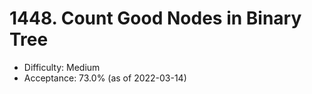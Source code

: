 # 1448. Count Good Nodes in Binary Tree
- Difficulty: Medium
- Acceptance: 73.0% (as of 2022-03-14)
